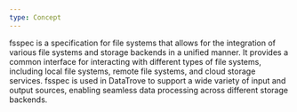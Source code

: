 ```yaml
---
type: Concept
---
```


fsspec is a specification for file systems that allows for the integration of various file systems and storage backends in a unified manner. It provides a common interface for interacting with different types of file systems, including local file systems, remote file systems, and cloud storage services. fsspec is used in DataTrove to support a wide variety of input and output sources, enabling seamless data processing across different storage backends.